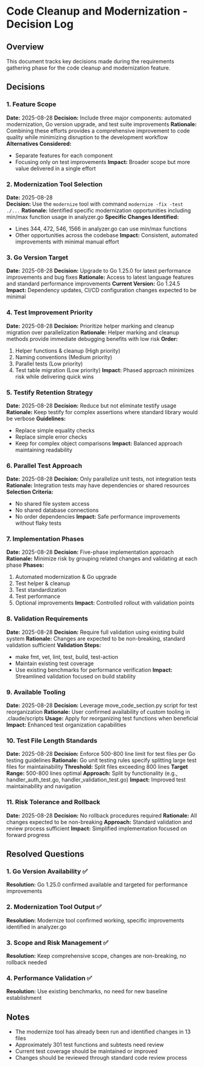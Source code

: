 # Code Cleanup and Modernization - Decision Log

## Overview
This document tracks key decisions made during the requirements gathering phase for the code cleanup and modernization feature.

## Decisions

### 1. Feature Scope
**Date:** 2025-08-28
**Decision:** Include three major components: automated modernization, Go version upgrade, and test suite improvements
**Rationale:** Combining these efforts provides a comprehensive improvement to code quality while minimizing disruption to the development workflow
**Alternatives Considered:** 
- Separate features for each component
- Focusing only on test improvements
**Impact:** Broader scope but more value delivered in a single effort

### 2. Modernization Tool Selection
**Date:** 2025-08-28  
**Decision:** Use the `modernize` tool with command `modernize -fix -test ./...`
**Rationale:** Identified specific modernization opportunities including min/max function usage in analyzer.go
**Specific Changes Identified:**
- Lines 344, 472, 546, 1566 in analyzer.go can use min/max functions
- Other opportunities across the codebase
**Impact:** Consistent, automated improvements with minimal manual effort

### 3. Go Version Target
**Date:** 2025-08-28
**Decision:** Upgrade to Go 1.25.0 for latest performance improvements and bug fixes
**Rationale:** Access to latest language features and standard performance improvements
**Current Version:** Go 1.24.5  
**Impact:** Dependency updates, CI/CD configuration changes expected to be minimal

### 4. Test Improvement Priority
**Date:** 2025-08-28
**Decision:** Prioritize helper marking and cleanup migration over parallelization
**Rationale:** Helper marking and cleanup methods provide immediate debugging benefits with low risk
**Order:** 
1. Helper functions & cleanup (High priority)
2. Naming conventions (Medium priority)  
3. Parallel tests (Low priority)
4. Test table migration (Low priority)
**Impact:** Phased approach minimizes risk while delivering quick wins

### 5. Testify Retention Strategy
**Date:** 2025-08-28
**Decision:** Reduce but not eliminate testify usage
**Rationale:** Keep testify for complex assertions where standard library would be verbose
**Guidelines:** 
- Replace simple equality checks
- Replace simple error checks
- Keep for complex object comparisons
**Impact:** Balanced approach maintaining readability

### 6. Parallel Test Approach
**Date:** 2025-08-28
**Decision:** Only parallelize unit tests, not integration tests
**Rationale:** Integration tests may have dependencies or shared resources
**Selection Criteria:**
- No shared file system access
- No shared database connections
- No order dependencies
**Impact:** Safe performance improvements without flaky tests

### 7. Implementation Phases
**Date:** 2025-08-28
**Decision:** Five-phase implementation approach
**Rationale:** Minimize risk by grouping related changes and validating at each phase
**Phases:**
1. Automated modernization & Go upgrade
2. Test helper & cleanup
3. Test standardization
4. Test performance
5. Optional improvements
**Impact:** Controlled rollout with validation points

### 8. Validation Requirements
**Date:** 2025-08-28
**Decision:** Require full validation using existing build system
**Rationale:** Changes are expected to be non-breaking, standard validation sufficient
**Validation Steps:**
- make fmt, vet, lint, test, build, test-action
- Maintain existing test coverage
- Use existing benchmarks for performance verification
**Impact:** Streamlined validation focused on build stability

### 9. Available Tooling
**Date:** 2025-08-28
**Decision:** Leverage move_code_section.py script for test reorganization
**Rationale:** User confirmed availability of custom tooling in .claude/scripts
**Usage:** Apply for reorganizing test functions when beneficial
**Impact:** Enhanced test organization capabilities

### 10. Test File Length Standards
**Date:** 2025-08-28
**Decision:** Enforce 500-800 line limit for test files per Go testing guidelines
**Rationale:** Go unit testing rules specify splitting large test files for maintainability
**Threshold:** Split files exceeding 800 lines
**Target Range:** 500-800 lines optimal
**Approach:** Split by functionality (e.g., handler_auth_test.go, handler_validation_test.go)
**Impact:** Improved test maintainability and navigation

### 11. Risk Tolerance and Rollback
**Date:** 2025-08-28
**Decision:** No rollback procedures required
**Rationale:** All changes expected to be non-breaking
**Approach:** Standard validation and review process sufficient
**Impact:** Simplified implementation focused on forward progress

## Resolved Questions

### 1. Go Version Availability ✅
**Resolution:** Go 1.25.0 confirmed available and targeted for performance improvements

### 2. Modernization Tool Output ✅  
**Resolution:** Modernize tool confirmed working, specific improvements identified in analyzer.go

### 3. Scope and Risk Management ✅
**Resolution:** Keep comprehensive scope, changes are non-breaking, no rollback needed

### 4. Performance Validation ✅
**Resolution:** Use existing benchmarks, no need for new baseline establishment

## Notes

- The modernize tool has already been run and identified changes in 13 files
- Approximately 301 test functions and subtests need review
- Current test coverage should be maintained or improved
- Changes should be reviewed through standard code review process